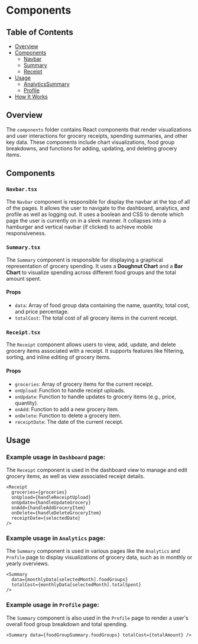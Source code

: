 # Components

## Table of Contents

- [Overview](#overview)
- [Components](#components)
  - [Navbar](#navbar)
  - [Summary](#summary)
  - [Receipt](#receipt)
- [Usage](#usage)
  - [AnalyticsSummary](#analyticssummary)
  - [Profile](#profile)
- [How It Works](#how-it-works)

## Overview

The `components` folder contains React components that render visualizations
and user interactions for grocery receipts, spending summaries, and other key data.
These components include chart visualizations, food group breakdowns,
and functions for adding, updating, and deleting grocery items.

## Components

### `Navbar.tsx`

The `Navbar` component is responsible for display the navbar at the top of all of the pages.
It allows the user to navigate to the dashboard, analytics, and profile as well as logging out.
It uses a boolean and CSS to denote which page the user is currently on in a sleek manner.
It collapses into a hamburger and vertical navbar (if clicked) to achieve mobile responsiveness.

### `Summary.tsx`

The `Summary` component is responsible for displaying a graphical representation
of grocery spending. It uses a **Doughnut Chart** and a **Bar Chart** to visualize spending
across different food groups and the total amount spent.

#### Props

- `data`: Array of food group data containing the name, quantity, total cost, and price percentage.
- `totalCost`: The total cost of all grocery items in the current receipt.

### `Receipt.tsx`

The `Receipt` component allows users to view, add, update, and delete grocery
items associated with a receipt. It supports features like filtering, sorting,
and inline editing of grocery items.

#### Props

- `groceries`: Array of grocery items for the current receipt.
- `onUpload`: Function to handle receipt uploads.
- `onUpdate`: Function to handle updates to grocery items (e.g., price, quantity).
- `onAdd`: Function to add a new grocery item.
- `onDelete`: Function to delete a grocery item.
- `receiptDate`: The date of the current receipt.

## Usage

### Example usage in `Dashboard` page:

The `Receipt` component is used in the dashboard view to manage and edit grocery
items, as well as view associated receipt details.

```tsx
<Receipt
  groceries={groceries}
  onUpload={handleReceiptUpload}
  onUpdate={handleUpdateGrocery}
  onAdd={handleAddGroceryItem}
  onDelete={handleDeleteGroceryItem}
  receiptDate={selectedDate}
/>
```

### Example usage in `Analytics` page:

The `Summary` component is used in various pages like the `Analytics` and
`Profile` page to display visualizations of grocery data, such as in monthly or yearly overviews.

```tsx
<Summary
  data={monthlyData[selectedMonth].foodGroups}
  totalCost={monthlyData[selectedMonth].totalSpent}
/>
```

### Example usage in `Profile` page:

The `Summary` component is also used in the `Profile` page to render a user's
overall food group breakdown and total spending.

```tsx
<Summary data={foodGroupSummary.foodGroups} totalCost={totalAmount} />
```
